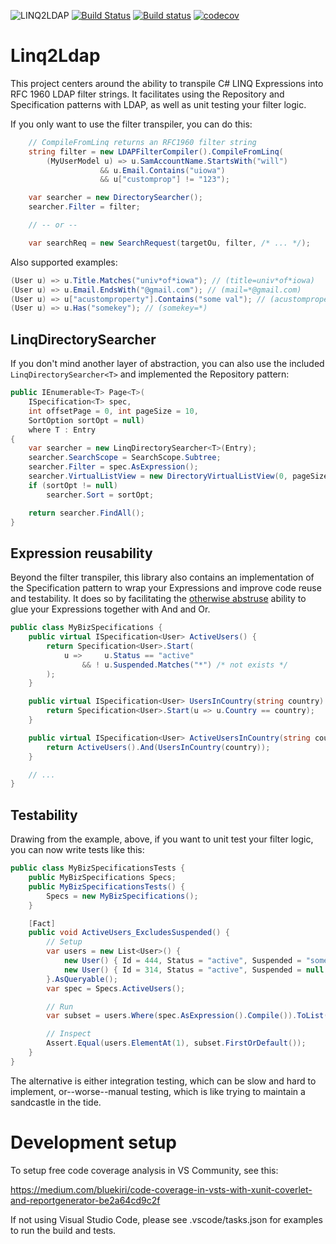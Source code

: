 ![LINQ2LDAP][banner]
[![Build Status][travisimg]][travislink]
[![Build status][appveyorimg]][appveyorlink]
[![codecov][codecovimg]][codecovlink]

# Linq2Ldap

This project centers around the ability to transpile C# LINQ Expressions into RFC 1960 LDAP filter strings.
It facilitates using the Repository and Specification patterns with LDAP, as well as unit testing your filter
logic.

If you only want to use the filter transpiler, you can do this:

```c#
    // CompileFromLinq returns an RFC1960 filter string
    string filter = new LDAPFilterCompiler().CompileFromLinq(
        (MyUserModel u) => u.SamAccountName.StartsWith("will")
                    && u.Email.Contains("uiowa")
                    && u["customprop"] != "123");

    var searcher = new DirectorySearcher();
    searcher.Filter = filter;

    // -- or --

    var searchReq = new SearchRequest(targetOu, filter, /* ... */);
```

Also supported examples:

```c#
(User u) => u.Title.Matches("univ*of*iowa"); // (title=univ*of*iowa)
(User u) => u.Email.EndsWith("@gmail.com"); // (mail=*@gmail.com)
(User u) => u["acustomproperty"].Contains("some val"); // (acustomproperty=some val)
(User u) => u.Has("somekey"); // (somekey=*)
```

## LinqDirectorySearcher

If you don't mind another layer of abstraction, you can also use the included `LinqDirectorySearcher<T>`
and implemented the Repository pattern:

```c#
public IEnumerable<T> Page<T>(
    ISpecification<T> spec,
    int offsetPage = 0, int pageSize = 10,
    SortOption sortOpt = null)
    where T : Entry
{
    var searcher = new LinqDirectorySearcher<T>(Entry);
    searcher.SearchScope = SearchScope.Subtree;
    searcher.Filter = spec.AsExpression();
    searcher.VirtualListView = new DirectoryVirtualListView(0, pageSize - 1, pageSize * offsetPage);
    if (sortOpt != null)
        searcher.Sort = sortOpt;

    return searcher.FindAll();
}
```

## Expression reusability

Beyond the filter transpiler, this library also contains an implementation of the Specification pattern
to wrap your Expressions and improve code reuse and testability. It does so by facilitating the
[otherwise abstruse][1] ability to glue your Expressions together with And and Or.

```csharp
public class MyBizSpecifications {
    public virtual ISpecification<User> ActiveUsers() {
        return Specification<User>.Start(
            u =>     u.Status == "active"
                && ! u.Suspended.Matches("*") /* not exists */
        );
    }

    public virtual ISpecification<User> UsersInCountry(string country) {
        return Specification<User>.Start(u => u.Country == country);
    }

    public virtual ISpecification<User> ActiveUsersInCountry(string country) {
        return ActiveUsers().And(UsersInCountry(country));
    }

    // ...
}
```

## Testability

Drawing from the example, above, if you want to unit test your filter logic, you can now write tests like this:

```csharp
public class MyBizSpecificationsTests {
    public MyBizSpecifications Specs;
    public MyBizSpecificationsTests() {
        Specs = new MyBizSpecifications();
    }

    [Fact]
    public void ActiveUsers_ExcludesSuspended() {
        // Setup
        var users = new List<User>() {
            new User() { Id = 444, Status = "active", Suspended = "some reason" },
            new User() { Id = 314, Status = "active", Suspended = null }
        }.AsQueryable();
        var spec = Specs.ActiveUsers();

        // Run
        var subset = users.Where(spec.AsExpression().Compile()).ToList();

        // Inspect
        Assert.Equal(users.ElementAt(1), subset.FirstOrDefault());
    }
}
```

The alternative is either integration testing, which can be slow and hard to implement, or--worse--manual testing,
which is like trying to maintain a sandcastle in the tide.

# Development setup

To setup free code coverage analysis in VS Community, see this:

https://medium.com/bluekiri/code-coverage-in-vsts-with-xunit-coverlet-and-reportgenerator-be2a64cd9c2f

If not using Visual Studio Code, please see .vscode/tasks.json for examples to run the build and tests.

[banner]: https://github.com/cdibbs/linq2ldap/blob/master/resources/header.svg "The only way to discover the limits of the possible is to go beyond them into the impossible. - Arthur C. Clarke"
[1]: https://github.com/cdibbs/linq2ldap/blob/master/Linq2Ldap/Specification.cs#L42
[travisimg]: https://travis-ci.org/cdibbs/linq2ldap.svg?branch=master
[travislink]: https://travis-ci.org/cdibbs/linq2ldap
[appveyorimg]: https://ci.appveyor.com/api/projects/status/i8u7bshsqw63wj7e?svg=true
[appveyorlink]: https://ci.appveyor.com/project/cdibbs/linq2ldap
[codecovimg]: https://codecov.io/gh/cdibbs/linq2ldap/branch/master/graph/badge.svg
[codecovlink]: https://codecov.io/gh/cdibbs/linq2ldap